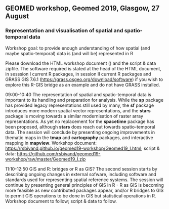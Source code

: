 ## GEOMED workshop, Geomed 2019, Glasgow, 27 August

### Representation and visualisation of spatial and spatio-temporal data

Workshop goal: to provide enough understanding of how spatial (and maybe spatio-temporal) data is (and will be) represented in R

Please download the HTML workshop document () and the script & data zipfile. The software required is stated at the head of the HTML document, in sesssion I current R packages, in session II current R packages and GRASS GIS 7.6.1 (https://grass.osgeo.org/download/software) if you wish to explore this R-GIS bridge as an example and do not have GRASS installed.

09:00-10:40 The representation of spatial and spatio-temporal data is important to its handling and preparation for analysis. While the **sp** package has provided legacy representations still used by many, the **sf** package introduces more modern spatial vector representations, and the **stars** package is moving towards a similar modernisation of raster array representations. As yet no replacement for the **spacetime** package has been proposed, although **stars** does reach out towards spatio-temporal data. The session will conclude by presenting ongoing improvements in thematic maps in the **tmap** and **cartography** packages, and interactive mapping in **mapview**. Workshop document: https://rsbivand.github.io/geomed19-workshop/Geomed19_I.html; script & data: https://github.com/rsbivand/geomed19-workshop/raw/master/Geomed19_I.zip

11:10-12:50 GIS and R: bridges or R as GIS? The second session starts by describing ongoing changes in external sofware, including software and standards used for representing spatial reference systems. The session will continue by presenting general principles of GIS in R - R as GIS is becoming more feasible as new contributed packages appear, and/or R bridges to GIS to permit GIS operations to be done in GIS but statistical operations in R. Workshop document to follow; script & data to follow.



